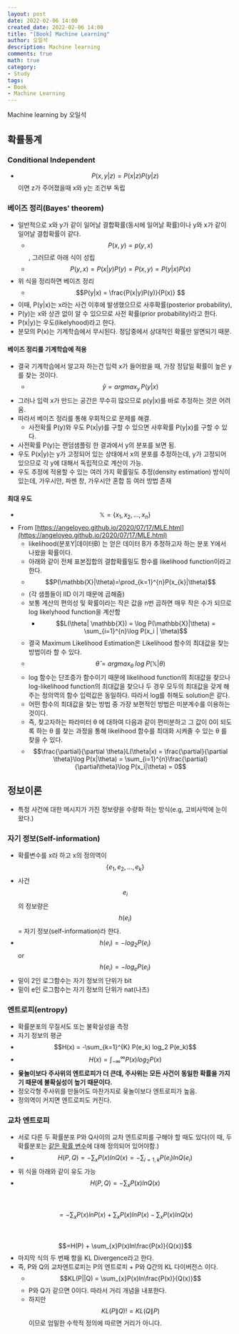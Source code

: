 ```yaml
---
layout: post
date: 2022-02-06 14:00
created_date: 2022-02-06 14:00
title: "[Book] Machine Learning"
author: 오일석
description: Machine learning
comments: true
math: true
category:
- Study
tags:
- Book
- Machine Learning
---
```


Machine learning by 오일석
 <!--more-->

## 확률통계

### Conditional Independent

- <span>$$P(x,y|z)=P(x|z)P(y|z)$$</span> 이면 z가 주어졌을때 x와 y는 조건부 독립

### 베이즈 정리(Bayes' theorem)

- 일반적으로 x와 y가 같이 일어날 결합확률(동시에 일어날 확률)이나 y와 x가 같이 일어날 결합확률이 같다.
  - <span>$$P(x,y) = p(y,x)$$</span>, 그러므로 아래 식이 성립
  - <span>$$P(y,x) = P(x|y)P(y) = P(x,y) = P(y|x)P(x)$$</span>
- 위 식을 정리하면 베이즈 정리
  - $$P(y|x) = \frac{P(x|y)P(y)}{P(x)} $$
- 이때, P(y\|x)는 x라는 사건 이후에 발생했으므로 사후확률(posterior probability),
- P(y)는 x와 상관 없이 알 수 있으므로 사전 확률(prior probability)라고 한다.
- <span class="my_highlight">P(x\|y)는 우도(likelyhood)라고 한다.</span>
- 분모의 P(x)는 기계학습에서 무시된다. 정답중에서 상대적인 확률만 알면되기 때문.

#### 베이즈 정리를 기계학습에 적용

- 결국 기계학습에서 알고자 하는건 입력 x가 들어왔을 때, 가장 정답일 확률이 높은 y를 찾는 것이다.
  - <span>$$\hat{y}=argmax_y\,P(y|x)$$</span>
- 그러나 입력 x가 만드는 공간은 무수히 많으므로 p(y\|x)를 바로 추정하는 것은 어려움.
- 따라서 베이즈 정리를 통해 우회적으로 문제를 해결.
  - <span class="my_highlight">사전확률 P(y)와 우도 P(x\|y)를 구할 수 있으면 사후확률 P(y\|x)</span>를 구할 수 있다.
- 사전확률 P(y)는 랜덤샘플링 한 결과에서 y의 분포를 보면 됨.
- 우도 P(x\|y)는 y가 고정되어 있는 상태에서 x의 분포를 추정하는데, y가 고정되어 있으므로 각 y에 대해서 독립적으로 계산이 가능.
- 우도 추정에 적용할 수 있는 여러 가지 확률밀도 추정(density estimation) 방식이 있는데, <span class="my_highlight">가우시안, 파젠 창, 가우시안 혼합</span> 등 여러 방법 존재

#### 최대 우도

- <span>$$\mathbb{X}=\{x_1, x_2, ..., x_n\}$$</span>
- From [https://angeloyeo.github.io/2020/07/17/MLE.html](https://angeloyeo.github.io/2020/07/17/MLE.html)
  - likelihood(분포Y\|데이터B) 는 얻은 데이터 B가 추정하고자 하는 분포 Y에서 나왔을 확률이다.
  - 아래와 같이 전체 표본집합의 결합확률밀도 함수를 likelihood function이라고 한다.
  - $$P(\mathbb{X}|\theta)=\prod_{k=1}^{n}P(x_{k}|\theta)$$
  - (각 샘플들이 IID 이기 때문에 곱해줌)
  - 보통 계산의 편의성 및 확률이라는 작은 값을 n번 곱하면 매우 작은 수가 되므로 log likelyhood function을 계산함
    - $$L(\theta| \mathbb{X}) = \log P(\mathbb{X}|\theta) = \sum_{i=1}^{n}\log P(x_i | \theta)$$
  - 결국 <span class="my_highlight">Maximum Likelihood Estimation은 Likelihood 함수의 최대값을 찾는 방법</span>이라 할 수 있다.
  - <span>$$\hat{\theta}=argmax_{\theta}\;log\;P(\mathbb{X}|\theta)$$</span>
  - log 함수는 단조증가 함수이기 때문에 likelihood function의 최대값을 찾으나 log-likelihood function의 최대값을 찾으나 두 경우 모두의 최대값을 갖게 해주는 정의역의 함수 입력값은 동일하다. 따라서 log를 취해도 solution은 같다.
  - 어떤 함수의 최대값을 찾는 방법 중 가장 보편적인 방법은 미분계수를 이용하는 것이다.
  - 즉, 찾고자하는 파라미터  θ 에 대하여 다음과 같이 편미분하고 그 값이 0이 되도록 하는  θ 를 찾는 과정을 통해 likelihood 함수를 최대화 시켜줄 수 있는  θ 를 찾을 수 있다.
  - $$\frac{\partial}{\partial \theta}L(\theta|x) = \frac{\partial}{\partial \theta}\log P(x|\theta) = \sum_{i=1}^{n}\frac{\partial}{\partial\theta}\log P(x_i|\theta) = 0$$


## 정보이론

- 특정 사건에 대한 메시지가 가진 정보량을 수량화 하는 방식(e.g, 고비사막에 눈이 왔다.)

### 자기 정보(Self-information)

- 확률변수를 x라 하고 x의 정의역이 $$\{e_1, e_2, ..., e_k\}$$
- 사건 $$e_i$$의 정보량은 $$h(e_i)$$ = 자기 정보(self-information)라 한다.
- $$h(e_i)=-log_{2}P(e_i)$$ or $$h(e_i)=-log_{e}P(e_i)$$
- 밑이 2인 로그함수는 자기 정보의 단위가 <span class="my_highlight">bit</span>
- 밑이 e인 로그함수는 자기 정보의 단위가 <span class="my_highlight">nat(나츠)</span>

### 엔트로피(entropy)

- 확률분포의 무질서도 또는 불확실성을 측정
- 자기 정보의 평균
- $$H(x) = -\sum_{k=1}^{K} P(e_k) log_2 P(e_k)$$
- $$H(x) = \int_{-\infty}^{\infty}P(x)log_2P(x)$$
- <strong>윷놀이보다 주사위의 엔트로피가 더 큰데, 주사위는 모든 사건이 동일한 확률을 가지기 때문에 불확실성이 높기 때문이다.</strong>
- 정오각형 주사위를 만들어도 마찬가지로 윷놀이보다 엔트로피가 높음.
- 정의역이 커지면 엔트로피도 커진다.

### 교차 엔트로피

- 서로 다른 두 확률분포 P와 Q사이의 교차 엔트로피를 구해야 할 때도 있다(이 때, 두 확률분포는 <u>같은 확률 변수</u>에 대해 정의되어 있어야함.)
- $$H(P, Q) = -\sum_{x}P(x)lnQ(x) = -\sum_{i=1,k}P(e_i)lnQ(e_i)$$
- 위 식을 아래와 같이 유도 가능
- <span>$$H(P, Q) = -\sum_{x}P(x)lnQ(x)$$</span><br><br>
<span>$$= -\sum_{x}P(x)lnP(x) + \sum_{x}P(x)lnP(x)-\sum_{x}P(x)lnQ(x)$$</span><br><br>
<span>$$=H(P) + \sum_{x}P(x)ln\frac{P(x)}{Q(x)}$$</span>
- <span class="my_highlight">마지막 식의 두 번째 항을 KL Divergence라고 한다.</span>
- 즉, <span class="my_highlight">P와 Q의 교차엔트로피는 P의 엔트로피 + P와 Q간의 KL 다이버전스</span> 이다.
  - $$KL(P||Q) = \sum_{x}P(x)ln\frac{P(x)}{Q(x)}$$
  - P와 Q가 같으면 0이다. 따라서 거리 개념을 내포한다.
  - 하지만 $$KL(P\|Q) != KL(Q\|P)$$ 이므로 엄밀한 수학적 정의에 따르면 거리가 아니다.
